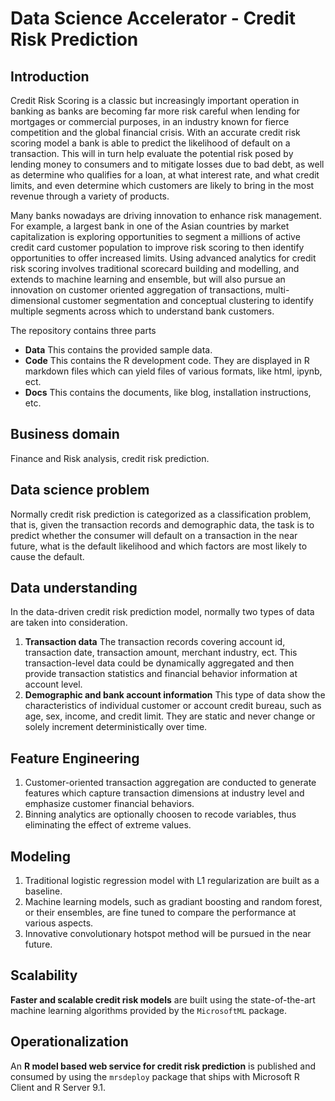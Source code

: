 # Data Science Accelerator - Credit Risk Prediction

## Introduction

Credit Risk Scoring is a classic but increasingly important operation in banking as banks are becoming far more risk careful when lending for mortgages or commercial purposes, in an industry known for fierce competition and the global financial crisis. With an accurate credit risk scoring model a bank is able to predict the likelihood of default on a transaction. This will in turn help evaluate the potential risk posed by lending money to consumers and to mitigate losses due to bad debt, as well as determine who qualifies for a loan, at what interest rate, and what credit limits, and even determine which customers are likely to bring in the most revenue through a variety of products.

Many banks nowadays are driving innovation to enhance risk management. For example, a largest bank in one of the Asian countries by market capitalization is exploring opportunities to segment a millions of active credit card customer population to improve risk scoring to then identify opportunities to offer increased limits. Using advanced analytics for credit risk scoring involves traditional scorecard building and modelling, and extends to machine learning and ensemble, but will also pursue an innovation on customer oriented aggregation of transactions, multi-dimensional customer segmentation and conceptual clustering to identify multiple segments across which to understand bank customers.

The repository contains three parts

- **Data** This contains the provided sample data. 
- **Code** This contains the R development code. They are displayed in R markdown files which can yield files of various formats, like html, ipynb, ect. 
- **Docs** This contains the documents, like blog, installation instructions, etc. 

## Business domain

Finance and Risk analysis, credit risk prediction.

## Data science problem

Normally credit risk prediction is categorized as a classification problem, that is, given the transaction records and demographic data, the task is to predict whether the consumer will default on a transaction in the near future, what is the default likelihood and which factors are most likely to cause the default. 

## Data understanding

In the data-driven credit risk prediction model, normally two types of data are taken into consideration. 

1. **Transaction data** The transaction records covering account id, transaction date, transaction amount, merchant industry, ect. This transaction-level data could be dynamically aggregated and then provide transaction statistics and financial behavior information at account level.
2. **Demographic and bank account information** This type of data show the characteristics of individual customer or account credit bureau, such as age, sex, income, and credit limit. They are static and never change or solely increment deterministically over time.

## Feature Engineering

1. Customer-oriented transaction aggregation are conducted to generate features which capture transaction dimensions at industry level and emphasize customer financial behaviors.
2. Binning analytics are optionally choosen to recode variables, thus eliminating the effect of extreme values.

## Modeling

1. Traditional logistic regression model with L1 regularization are built as a baseline.
2. Machine learning models, such as gradiant boosting and random forest, or their ensembles, are fine tuned to compare the performance at various aspects. 
3. Innovative convolutionary hotspot method will be pursued in the near future.

## Scalability

**Faster and scalable credit risk models** are built using the state-of-the-art machine learning algorithms provided by the `MicrosoftML` package.

## Operationalization

An **R model based web service for credit risk prediction** is published and consumed by using the `mrsdeploy` package that ships with Microsoft R Client and R Server 9.1.
 